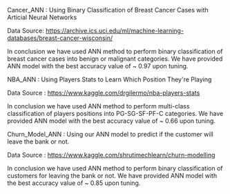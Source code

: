 Cancer_ANN : Using Binary Classification of Breast Cancer Cases with Articial Neural Networks

Data Source: https://archive.ics.uci.edu/ml/machine-learning-databases/breast-cancer-wisconsin/ 

In conclusion we have used ANN method to perform binary classification of breast cancer cases into benign or malignant categories. We have provided ANN model with the best accuracy value of ~ 0.97 upon tuning.

NBA_ANN : Using Players Stats to Learn Which Position They're Playing

Data Source : https://www.kaggle.com/drgilermo/nba-players-stats

In conclusion we have used ANN method to perform multi-class classification of players positions into PG-SG-SF-PF-C categories. We have provided ANN model with the best accuracy value of ~ 0.66 upon tuning.

Churn_Model_ANN : Using our ANN model to predict if the customer will leave the bank or not.

Data Source : https://www.kaggle.com/shrutimechlearn/churn-modelling

In conclusion we have used ANN method to perform binary classification of customers for leaving the bank or not. We have provided ANN model with the best accuracy value of ~ 0.85 upon tuning.
